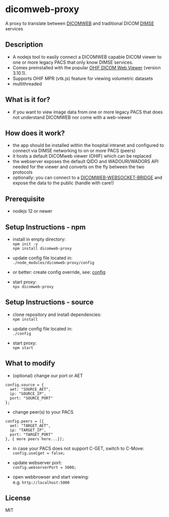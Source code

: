 # dicomweb-proxy

A proxy to translate between [DICOMWEB](https://www.dicomstandard.org/dicomweb) and traditional DICOM [DIMSE](https://dicom.nema.org/medical/dicom/current/output/chtml/part07/sect_7.5.html) services

## Description
* A nodejs tool to easily connect a DICOMWEB capable DICOM viewer to one or more legacy PACS that only know DIMSE services.  
* Comes preinstalled with the popular [OHIF DICOM Web Viewer](https://github.com/OHIF/Viewers) (version 3.10.1).
* Supports OHIF MPR (vtk.js) feature for viewing volumetric datasets
* multithreaded

## What is it for?

* if you want to view image data from one or more legacy PACS that does not understand DICOMWEB nor come with a web-viewer

## How does it work?

* the app should be installed within the hospital intranet and configured to connect via DIMSE networking to on or more PACS (peers)
* it hosts a default DICOMweb viewer (OHIF) which can be replaced
* the webserver exposes the default QIDO and WADOURI/WADORS API needed for the viewer and converts on the fly between the two protocols
* optionally: you can connect to a [DICOMWEB-WEBSOCKET-BRIDGE](https://github.com/knopkem/dicomweb-websocket-bridge) and expose the data to the public (handle with care!)

## Prerequisite

* nodejs 12 or newer

## Setup Instructions - npm

* install in empty directory:  
```npm init -y```  
```npm install dicomweb-proxy```

* update config file located in:  
```./node_modules/dicomweb-proxy/config```

* or better: create config override, see: [config](https://www.npmjs.com/package/config)

* start proxy:  
```npx dicomweb-proxy```

## Setup Instructions - source

* clone repository and install dependencies:  
```npm install```

* update config file located in:  
```./config```

* start proxy:  
```npm start```

## What to modify
* (optional) change our port or AET 

```
config.source = {
  aet: "SOURCE_AET",
  ip: "SOURCE_IP",
  port: "SOURCE_PORT"
};
```

* change peer(s) to your PACS

```
config.peers = [{
  aet: "TARGET_AET",
  ip: "TARGET_IP",
  port: "TARGET_PORT"
}, { more peers here...}];
```

* in case your PACS does not support C-GET, switch to C-Move:  
```config.useCget = false;```

* update webserver port:  
```config.webserverPort = 5000;```

* open webbrowser and start viewing:  
e.g. ```http://localhost:5000```

## License
MIT
